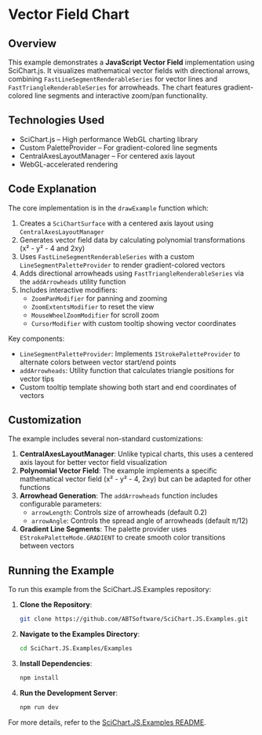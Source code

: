 # Vector Field Chart

## Overview

This example demonstrates a **JavaScript Vector Field** implementation using SciChart.js. It visualizes mathematical vector fields with directional arrows, combining `FastLineSegmentRenderableSeries` for vector lines and `FastTriangleRenderableSeries` for arrowheads. The chart features gradient-colored line segments and interactive zoom/pan functionality.

## Technologies Used

-   SciChart.js – High performance WebGL charting library
-   Custom PaletteProvider – For gradient-colored line segments
-   CentralAxesLayoutManager – For centered axis layout
-   WebGL-accelerated rendering

## Code Explanation

The core implementation is in the `drawExample` function which:

1. Creates a `SciChartSurface` with a centered axis layout using `CentralAxesLayoutManager`
2. Generates vector field data by calculating polynomial transformations (x² - y² - 4 and 2xy)
3. Uses `FastLineSegmentRenderableSeries` with a custom `LineSegmentPaletteProvider` to render gradient-colored vectors
4. Adds directional arrowheads using `FastTriangleRenderableSeries` via the `addArrowheads` utility function
5. Includes interactive modifiers:
    - `ZoomPanModifier` for panning and zooming
    - `ZoomExtentsModifier` to reset the view
    - `MouseWheelZoomModifier` for scroll zoom
    - `CursorModifier` with custom tooltip showing vector coordinates

Key components:

-   `LineSegmentPaletteProvider`: Implements `IStrokePaletteProvider` to alternate colors between vector start/end points
-   `addArrowheads`: Utility function that calculates triangle positions for vector tips
-   Custom tooltip template showing both start and end coordinates of vectors

## Customization

The example includes several non-standard customizations:

1. **CentralAxesLayoutManager**: Unlike typical charts, this uses a centered axis layout for better vector field visualization
2. **Polynomial Vector Field**: The example implements a specific mathematical vector field (x² - y² - 4, 2xy) but can be adapted for other functions
3. **Arrowhead Generation**: The `addArrowheads` function includes configurable parameters:
    - `arrowLength`: Controls size of arrowheads (default 0.2)
    - `arrowAngle`: Controls the spread angle of arrowheads (default π/12)
4. **Gradient Line Segments**: The palette provider uses `EStrokePaletteMode.GRADIENT` to create smooth color transitions between vectors

## Running the Example

To run this example from the SciChart.JS.Examples repository:

1. **Clone the Repository**:

    ```bash
    git clone https://github.com/ABTSoftware/SciChart.JS.Examples.git
    ```

2. **Navigate to the Examples Directory**:

    ```bash
    cd SciChart.JS.Examples/Examples
    ```

3. **Install Dependencies**:

    ```bash
    npm install
    ```

4. **Run the Development Server**:
    ```bash
    npm run dev
    ```

For more details, refer to the [SciChart.JS.Examples README](https://github.com/ABTSoftware/SciChart.JS.Examples/blob/master/README.md).
